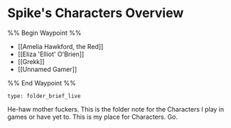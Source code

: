 # Spike's Characters Overview
%% Begin Waypoint %%
- [[Amelia Hawkford, the Red]]
- [[Eliza 'Elliot' O'Brien]]
- [[Grekk]]
- [[Unnamed Gamer]]

%% End Waypoint %%

```ccard
type: folder_brief_live
```
 
He-haw mother fuckers. This is the folder note for the Characters I play in games or have yet to. This is my place for Characters. Go.